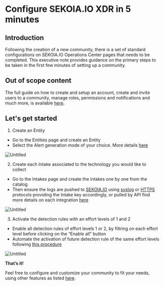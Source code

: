 # Configure SEKOIA.IO XDR in 5 minutes

## Introduction


Following the creation of a new community, there is a set of standard configurations on SEKOIA.IO Operations Center pages that needs to be completed. This executive note provides guidance on the primary steps to be taken in the first few minutes of setting up a community.

## Out of scope content 

The full guide on how to create and setup an account, create and invite users to a community, manage roles, permissions and notifications and much more, is available [here](https://docs.sekoia.io/getting_started/).

## Let's get started

1. Create an Entity

- Go to the Entities page and create an Entity
- Select the Alert generation mode of your choice. More details [here](https://docs.sekoia.io/xdr/features/collect/entities/)

![Untitled](https://s3-us-west-2.amazonaws.com/secure.notion-static.com/0e0edb32-607d-4a0f-88aa-67687e9b3f5c/Untitled.png)

2. Create each Intake associated to the technology you would like to collect

- Go to the Intakes page and create the intakes one by one from the catalog
- Then ensure the logs are pushed to [SEKOIA.IO](http://SEKOIA.IO) using [syslog](https://docs.sekoia.io/xdr/features/collect/ingestion_methods/rsyslog/) or [HTTPS](https://docs.sekoia.io/xdr/features/collect/ingestion_methods/https/) protocols providing the Intake key accordingly, or pulled by API find more details on each integration [here](https://docs.sekoia.io/xdr/features/collect/integrations/)

![Untitled](https://s3-us-west-2.amazonaws.com/secure.notion-static.com/e802b9ae-29fd-4a58-bf8e-e255fc4a5974/Untitled.png)

3. Activate the detection rules with an effort levels of 1 and 2

- Enable all detection rules of effort levels 1 or 2, by filtring on each effort level before clicking on the “Enable all” button
- Automate the activation of future detection rule of the same effort levels following [this procedure](https://docs.sekoia.io/xdr/features/detect/rules_catalog/#enable-new-rules)

![Untitled](https://s3-us-west-2.amazonaws.com/secure.notion-static.com/6ca3b5de-d7e0-46c4-931d-fc1454632d64/Untitled.png)

**That’s it!**

Feel free to configure and customize your community to fit your needs, using other features as listed [here](https://docs.sekoia.io/xdr/).

